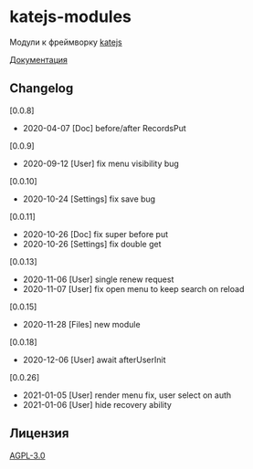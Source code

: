 # katejs-modules
Модули к фреймворку [katejs](https://github.com/romannep/katejs)

[Документация](https://docs.katejs.ru/modules/index.html)

## Changelog
[0.0.8]
- 2020-04-07 [Doc] before/after RecordsPut

[0.0.9]
- 2020-09-12 [User] fix menu visibility bug

[0.0.10]
- 2020-10-24 [Settings] fix save bug

[0.0.11]
- 2020-10-26 [Doc] fix super before put
- 2020-10-26 [Settings] fix double get

[0.0.13]
- 2020-11-06 [User] single renew request
- 2020-11-07 [User] fix open menu to keep search on reload

[0.0.15]
- 2020-11-28 [Files] new module

[0.0.18]
- 2020-12-06 [User] await afterUserInit 

[0.0.26]
- 2021-01-05 [User] render menu fix, user select on auth
- 2021-01-06 [User] hide recovery ability

## Лицензия
[AGPL-3.0](https://github.com/romannep/katejs-modules/blob/master/LICENSE)

